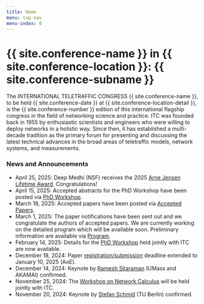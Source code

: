 ```yaml
---
title: Home
menu: top-nav
menu-index: 0
---
```



# {{ site.conference-name }} in {{ site.conference-location }}: {{ site.conference-subname }}

The INTERNATIONAL TELETRAFFIC CONGRESS {{ site.conference-name }}, to be held {{ site.conference-date }} at {{ site.conference-location-detail }}, is the {{ site.conference-number }} edition of this international flagship congress in the field of networking science and practice. ITC was founded back in 1955 by enthusiastic scientists and engineers who were willing to deploy networks in a holistic way. Since then, it has estab­lished a multi-decade tradition as the primary forum for presenting and dis­cussing the latest technical advances in the broad areas of teletraffic models, network systems, and measurements.

### News and Announcements

* April 25, 2025: Deep Medhi (NSF) receives the 2025 <a href="{{ site.baseurl }}/keynotes.html#arne-jensen-lifetime-award">Arne Jensen Lifetime Award</a>. Congratulations!
* April 15, 2025: Accepted abstracts for the PhD Workshop have been posted via <a href="{{ site.baseurl }}/phdworkshop.html">PhD Workshop</a>.
* March 18, 2025: Accepted papers have been posted via <a href="{{ site.baseurl }}/papers.html">Accepted Papers</a>.
* March 1, 2025: The paper notifications have been sent out and we congratulate the authors of accepted papers. We are currently working on the detailed program which will be available soon. Preliminary information are available via <a href="{{ site.baseurl }}/program.html">Program</a>.
* February 14, 2025: Details for the <a href="{{ site.baseurl }}/phdworkshop.html">PhD Workshop</a> held jointly with ITC are now available.
* December 18, 2024: Paper <a href="https://itc2025.hotcrp.com/">registration/submission</a> deadline extended to January 10, 2025 (AoE).
* December 14, 2024: Keynote by <a href="{{ site.baseurl }}/keynotes.html#keynote-i">Ramesh Sitaraman</a> (UMass and AKAMAI) confirmed.
* November 25, 2024: The <a href="{{ site.baseurl }}/woneca.html">Workshop on Network Calculus</a> will be held jointly with ITC.
* November 20, 2024: Keynote by <a href="{{ site.baseurl }}/keynotes.html#keynote-II">Stefan Schmid</a> (TU Berlin) confirmed.

<!--
### Open Access and Digital Libraries

ITC follows an open access strategy. Accepted ITC conference and workshop papers can be downloaded from the open [ITC digital library](https://itc-conference.org/itc-library.html).
In addition, ITC makes the effort to index accepted papers in public A&I databases. By getting sponsorship of technical communities like IEEE and ACM, as well as sticking to corresponding rules with respect to technical quality, papers of previous ITC editions were included in the corresponding databases IEEE Xplore and ACM DL.

Since ITC retains the copyrights, it is possible to make the papers accessible for free via the ITC digital library. This helps to increase the visibility and accessibility of accepted papers.


### Important Dates

{% capture dates %}
{% include important_dates.md %}
{% endcapture %}
{{ dates | markdownify }}
-->
